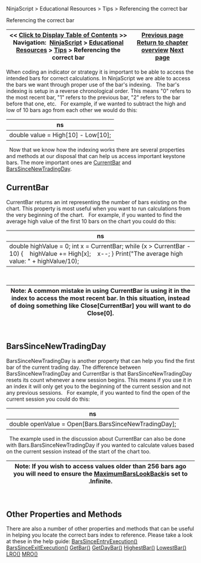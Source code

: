 ﻿
NinjaScript > Educational Resources > Tips > Referencing the correct bar

Referencing the correct bar

| << [Click to Display Table of Contents](referencing_the_correct_bar.md) >> **Navigation:**     [NinjaScript](ninjascript.md) > [Educational Resources](educational_resources.md) > [Tips](tips.md) > Referencing the correct bar | [Previous page](parameter_sequencing.md) [Return to chapter overview](tips.md) [Next page](strategy_position_vs__account_.md) |
| --- | --- |
When coding an indicator or strategy it is important to be able to access the intended bars for correct calculations. In NinjaScript we are able to access the bars we want through proper use of the bar's indexing.
 
The bar's indexing is setup in a reverse chronological order. This means "0" refers to the most recent bar, "1" refers to the previous bar, "2" refers to the bar before that one, etc.
 
For example, if we wanted to subtract the high and low of 10 bars ago from each other we would do this:

| ns |
| --- |
| double value = High[10] - Low[10]; |
 
Now that we know how the indexing works there are several properties and methods at our disposal that can help us access important keystone bars. The more important ones are [CurrentBar](currentbar.md) and [BarsSinceNewTradingDay](barssincenewtradingday.md).
 
## CurrentBar
CurrentBar returns an int representing the number of bars existing on the chart. This property is most useful when you want to run calculations from the very beginning of the chart.
 
For example, if you wanted to find the average high value of the first 10 bars on the chart you could do this:

| ns |
| --- |
| double highValue = 0; int x = CurrentBar; while (x > CurrentBar - 10) {     highValue += High[x];     x--; } Print("The average high value: " + highValue/10); |
 

| Note: A common mistake in using CurrentBar is using it in the index to access the most recent bar. In this situation, instead of doing something like Close[CurrentBar] you will want to do Close[0]. |
| --- |
 
## BarsSinceNewTradingDay
BarsSinceNewTradingDay is another property that can help you find the first bar of the current trading day. The difference between BarsSinceNewTradingDay and CurrentBar is that BarsSinceNewTradingDay resets its count whenever a new session begins. This means if you use it in an index it will only get you to the beginning of the current session and not any previous sessions.
 
For example, if you wanted to find the open of the current session you could do this:

| ns |
| --- |
| double openValue = Open[Bars.BarsSinceNewTradingDay]; |
 
The example used in the discussion about CurrentBar can also be done with Bars.BarsSinceNewTradingDay if you wanted to calculate values based on the current session instead of the start of the chart too.
 

| Note: If you wish to access values older than 256 bars ago you will need to ensure the [MaximumBarsLookBack](maximumbarslookback.md)is set to .Infinite. |
| --- |
 
## Other Properties and Methods
There are also a number of other properties and methods that can be useful in helping you locate the correct bars index to reference. Please take a look at these in the help guide: 
[BarsSinceEntryExecution()](barssinceentryexecution.md)
[BarsSinceExitExecution()](barssinceexitexecution.md)
[GetBar()](getbar.md)
[GetDayBar()](getdaybar.md)
[HighestBar()](highestbar.md)
[LowestBar()](lowestbar.md)
[LRO()](least_recent_occurence_lro.md)
[MRO()](most_recent_occurence_mro.md)
